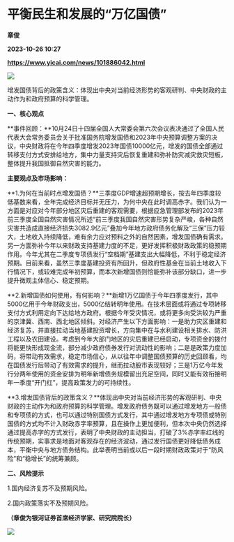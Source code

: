 # 平衡民生和发展的“万亿国债”
**章俊**

**2023-10-26 10:27**

**https://www.yicai.com/news/101886042.html**

![](https://imgcdn.yicai.com/uppics/slides/2023/10/05579213c988721805d96fab06147a82.jpg)

增发国债背后的政策含义：体现出中央对当前经济形势的客观研判、中央财政的主动作为和政府预算的科学管理。

**一、核心观点**

**事件回顾：**10月24日十四届全国人大常委会第六次会议表决通过了全国人民代表大会常务委员会关于批准国务院增发国债和2023年中央预算调整方案的决议，中央财政将在今年四季度增发2023年国债10000亿元，增发的国债全部通过转移支付方式安排给地方，集中力量支持灾后恢复重建和弥补防灾减灾救灾短板，整体提升我国抵御自然灾害的能力。

**主要观点及市场影响：**

**1.为何在当前时点增发国债？**三季度GDP增速超预期增长，按去年四季度较低基数来看，全年完成经济目标并无压力，为何中央在此时调高赤字。我们认为一方面是对应对今年部分地区灾后重建的客观需要，根据应急管理部发布的2023年前三季度全国自然灾害情况所述“前三季度我国自然灾害形势复杂严峻，各种自然灾害共造成直接经济损失3082.9亿元”叠加今年地方政府债务化解及“三保”压力较大，土地收入持续降低，难有余力应对预料之外的自然因素，增发国债确有需求。另一方面弥补今年以来财政支持基建力度的不足，更好发挥积极财政政策的稳预期作用。今年尤其在二季度专项债发行“空档期”基建支出大幅降低，不利于稳定经济预期。目前来看，虽然三季度基建投资有所回升，但政府性基金在当前土地收入下行情况下，或较难完成年初预算，而本次新增国债则恰能弥补该部分缺口，进一步提升微观主体信心、稳定预期。

**2.新增国债如何使用，有何影响？**新增1万亿国债于今年四季度发行，其中5000亿用于今年财政支出，5000亿结转明年使用。在技术层面或将通过专项转移支付方式利用定向下达给地方政府。根据今年受灾情况，或将更多向受洪较为严重的京津冀、西南、西北地区倾斜。对经济产生以下方面影响：一是助力灾区重建和经济复苏，并直接拉动当地基建投资增长，方向集中在与水利建设相关排水、防洪工程以及农田建设。考虑到今年大部门地区的灾后重建已经启动，专项资金的拨付将能更快形成现金流，部分减少政府债券发行对流动性的影响；二是是政策力度加码，将带动有效需求，稳定市场信心，从以往年中调整国债预算的历史回顾看，均在国债发行后带动了有效需求的提升，继而拉动股市表现较好；三是1万亿今年发行分两年使用的资金安排为明年新增债务规模留出充足空间，同时又能有效衔接明年一季度“开门红”，提高政策发力的可持续性。

**3.增发国债背后的政策含义？**体现出中央对当前经济形势的客观研判、中央财政的主动作为和政府预算的科学管理。增发政府债务既可以通过增发地方一般债和专项债的方式，也可以通过特别国债方式发行，其中通过增发地方专项债或特别国债的方式均不计入财政赤字率预算，且在操作上更加便利，但本次中央仍然选择通过提高赤字的方式发行，表明了中央财政的主动担当，打破了3%赤字率红线的传统预期，实事求是地面对客观存在的经济波动，通过发行国债更好降低债务成本，平衡中央与地方债务结构。此举表明当前或以后一段时期财政政策对于“防风险”和“稳增长”的统筹兼顾。

**二、风险提示**

1.国内经济复苏不及预期风险。

2.国内政策落实不及预期风险。

**（章俊为银河证券首席经济学家、研究院院长）**

**![](https://imgcdn.yicai.com/uppics/images/2023/10/194c82c78e9159e478a10858334606db.jpg)**